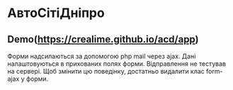# АвтоСітіДніпро
## Demo(https://crealime.github.io/acd/app)

Форми надсилаються за допомогою php mail через ajax. Дані налаштовуються в прихованих полях форми. Відправлення не тестував на сервері. Щоб змінити цю поведінку, достатньо видалити клас form-ajax у форми.